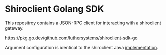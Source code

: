 # Shiroclient Golang SDK

This repositroy contains a JSON-RPC client for interacting with a shiroclient
gateway.

<https://pkg.go.dev/github.com/luthersystems/shiroclient-sdk-go>

Argument configuration is identical to the shiroclient Java
[implementation](https://github.com/luthersystems/shiroclient-sdk-java).
